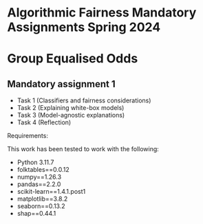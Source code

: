 # Algorithmic Fairness Mandatory Assignments Spring 2024
# Group Equalised Odds

## Mandatory assignment 1

- Task 1 (Classifiers and fairness considerations)
- Task 2 (Explaining white-box models)
- Task 3 (Model-agnostic explanations)
- Task 4 (Reflection)


Requirements:

This work has been tested to work with the following:

- Python 3.11.7
- folktables==0.0.12
- numpy==1.26.3
- pandas==2.2.0
- scikit-learn==1.4.1.post1
- matplotlib==3.8.2
- seaborn==0.13.2
- shap==0.44.1
